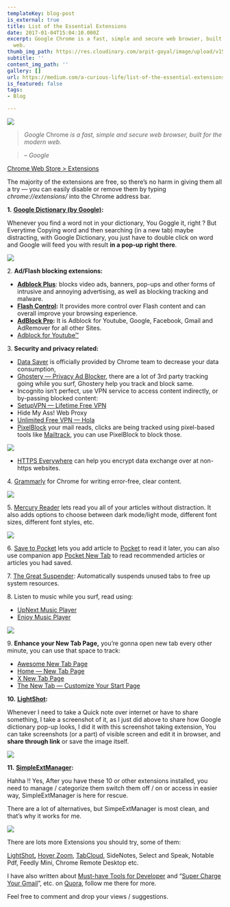 ```yaml
---
templateKey: blog-post
is_external: true
title: List of the Essential Extensions
date: 2017-01-04T15:04:10.000Z
excerpt: Google Chrome is a fast, simple and secure web browser, built for the modern
  web.
thumb_img_path: https://res.cloudinary.com/arpit-goyal/image/upload/v1558449605/images/featured-images/essential-chrome-extensions.jpg
subtitle: ''
content_img_path: ''
gallery: []
url: https://medium.com/a-curious-life/list-of-the-essential-extensions-8e4a48c3b561
is_featured: false
tags:
- Blog

---
```

![](https://res.cloudinary.com/arpit-goyal/image/upload/v1558449605/images/featured-images/essential-chrome-extensions.jpg)

<figcaption></figcaption>

> _Google_ Chrome _is a fast, simple and secure web browser, built for the modern web._

> _– Google_

[Chrome Web Store > Extensions](https://chrome.google.com/webstore/category/extensions)

The majority of the extensions are free, so there’s no harm in giving them all a try — you can easily disable or remove them by typing _chrome://extensions/_ into the Chrome address bar.

**1.** [**Google Dictionary (by Google)**](https://chrome.google.com/webstore/detail/google-dictionary-by-goog/mgijmajocgfcbeboacabfgobmjgjcoja/related?hl=en)**:**

Whenever you find a word not in your dictionary, You Goggle it, right ? But Everytime Copying word and then searching (in a new tab) maybe distracting, with Google Dictionary, you just have to double click on word and Google will feed you with result **in a pop-up right there**.

![](https://res.cloudinary.com/arpit-goyal/image/upload/v1558072062/images/List-of-the-Essential-Extensions/0*B6CZBA7DDBpH7Ibh..jpg)

2\. **Ad/Flash blocking extensions:**

* [**Adblock Plus**](https://chrome.google.com/webstore/detail/adblock-plus/cfhdojbkjhnklbpkdaibdccddilifddb): blocks video ads, banners, pop-ups and other forms of intrusive and annoying advertising, as well as blocking tracking and malware.
* [**Flash Control**](https://chrome.google.com/webstore/detail/flashcontrol/mfidmkgnfgnkihnjeklbekckimkipmoe?hl=en)**:** It provides more control over Flash content and can overall improve your browsing experience.
* [**AdBlock Pro**](https://chrome.google.com/webstore/detail/adblock-pro/ocifcklkibdehekfnmflempfgjhbedch)**:** It is Adblock for Youtube, Google, Facebook, Gmail and AdRemover for all other Sites.
* [Adblock for Youtube™](https://chrome.google.com/webstore/detail/adblock-for-youtube/cmedhionkhpnakcndndgjdbohmhepckk)

3\. **Security and privacy related:**

* [Data Saver](https://chrome.google.com/webstore/detail/data-saver/pfmgfdlgomnbgkofeojodiodmgpgmkac) is officially provided by Chrome team to decrease your data consumption,
* [Ghostery — Privacy Ad Blocker](https://chrome.google.com/webstore/detail/ghostery-%E2%80%93-privacy-ad-blo/mlomiejdfkolichcflejclcbmpeaniij), there are a lot of 3rd party tracking going while you surf, Ghostery help you track and block same.
* Incognito isn’t perfect, use VPN service to access content indirectly, or by-passing blocked content:
* [SetupVPN — Lifetime Free VPN](https://chrome.google.com/webstore/detail/setupvpn-lifetime-free-vp/oofgbpoabipfcfjapgnbbjjaenockbdp)
* Hide My Ass! Web Proxy
* [Unlimited Free VPN — Hola](https://chrome.google.com/webstore/detail/unlimited-free-vpn-hola/gkojfkhlekighikafcpjkiklfbnlmeio)
* [PixelBlock](https://chrome.google.com/webstore/detail/pixelblock/jmpmfcjnflbcoidlgapblgpgbilinlem) your mail reads, clicks are being tracked using pixel-based tools like [Mailtrack](https://chrome.google.com/webstore/detail/email-tracking-for-gmail/ndnaehgpjlnokgebbaldlmgkapkpjkkb), you can use PixelBlock to block those.

![](https://res.cloudinary.com/arpit-goyal/image/upload/v1558072062/images/List-of-the-Essential-Extensions/0*3NYPhcY6ipMwmm-u..jpg)

* [HTTPS Everywhere](https://chrome.google.com/webstore/detail/https-everywhere/gcbommkclmclpchllfjekcdonpmejbdp) can help you encrypt data exchange over at non-https websites.

4\. [Grammarly](https://chrome.google.com/webstore/detail/grammarly-for-chrome/kbfnbcaeplbcioakkpcpgfkobkghlhen?hl=en) for Chrome for writing error-free, clear content.

![](https://res.cloudinary.com/arpit-goyal/image/upload/v1558072062/images/List-of-the-Essential-Extensions/0*IHJUjQdZq0QaQ5uk..jpg)

5\. [Mercury Reader](https://chrome.google.com/webstore/detail/mercury-reader/oknpjjbmpnndlpmnhmekjpocelpnlfdi) lets read you all of your articles without distraction. It also adds options to choose between dark mode/light mode, different font sizes, different font styles, etc.

![](https://res.cloudinary.com/arpit-goyal/image/upload/v1558072062/images/List-of-the-Essential-Extensions/0*XeeSmjN9VTqUCqQ8..jpg)

6\. [Save to Pocket](https://chrome.google.com/webstore/detail/save-to-pocket/niloccemoadcdkdjlinkgdfekeahmflj?hl=en) lets you add article to [Pocket](https://getpocket.com/a/queue/) to read it later, you can also use companion app [Pocket New Tab](https://chrome.google.com/webstore/detail/pocket-new-tab/mlnnopicjonfamklpcdfnbcomdlopmof) to read recommended articles or articles you had saved.

7\. [The Great Suspender](https://chrome.google.com/webstore/detail/the-great-suspender/klbibkeccnjlkjkiokjodocebajanakg?hl=en): Automatically suspends unused tabs to free up system resources.

8\. Listen to music while you surf, read using:

* [UpNext Music Player](https://github.com/ptgamr/upnext)
* [Enjoy Music Player](https://chrome.google.com/webstore/detail/enjoy-music-player/hncfgilfeieogcpghjnnhddghgdjbekl)

![](https://res.cloudinary.com/arpit-goyal/image/upload/v1558072062/images/List-of-the-Essential-Extensions/0*OqbhJEVrxX-0-ufb..jpg)

9\. **Enhance your New Tab Page,** you’re gonna open new tab every other minute, you can use that space to track:

* [Awesome New Tab Page](https://chrome.google.com/webstore/detail/awesome-new-tab-page/mgmiemnjjchgkmgbeljfocdjjnpjnmcg?hl=en)
* [Home — New Tab Page](https://chrome.google.com/webstore/detail/home-new-tab-page/ehhkfhegcenpfoanmgfpfhnmdmflkbgk?hl=en)
* [X New Tab Page](https://chrome.google.com/webstore/detail/x-new-tab-page/cbmbfafhdccfgdgnbkgogehiklmemkoh?hl=en)
* [The New Tab — Customize Your Start Page](https://chrome.google.com/webstore/detail/the-new-tab-customize-you/ddjdamcnphfdljlojajeoiogkanilahc)

**10.** [**LightShot**](https://chrome.google.com/webstore/detail/lightshot-screenshot-tool/mbniclmhobmnbdlbpiphghaielnnpgdp?hl=en)**:**

Whenever I need to take a Quick note over internet or have to share something, I take a screenshot of it, as I just did above to share how Google dictionary pop-up looks, I did it with this screenshot taking extension, You can take screenshots (or a part) of visible screen and edit it in browser, and **share through link** or save the image itself.

![](https://res.cloudinary.com/arpit-goyal/image/upload/v1558072062/images/List-of-the-Essential-Extensions/0*PZ740ndOzs_QvkDv..jpg)

**11.** [**SimpleExtManager**](https://chrome.google.com/webstore/detail/simpleextmanager/kniehgiejgnnpgojkdhhjbgbllnfkfdk?hl=en)**:**

Hahha !! Yes, After you have these 10 or other extensions installed, you need to manage / categorize them switch them off / on or access in easier way, SimpleExtManager is here for rescue.

There are a lot of alternatives, but SimpeExtManager is most clean, and that’s why it works for me.

![](https://cdn-images-1.medium.com/max/800/0*wFgXunBBzvDdCWiA.)

There are lots more Extensions you should try, some of them:

[LightShot](https://chrome.google.com/webstore/detail/lightshot-screenshot-tool/mbniclmhobmnbdlbpiphghaielnnpgdp?hl=en)**,** [Hover Zoom](https://chrome.google.com/webstore/detail/hover-zoom/nonjdcjchghhkdoolnlbekcfllmednbl?hl=en), [TabCloud](https://chrome.google.com/webstore/detail/tabcloud/npecfdijgoblfcgagoijgmgejmcpnhof?hl=en), SideNotes, Select and Speak, Notable Pdf, Feedly Mini, Chrome Remote Desktop etc.

I have also written about [Must-have Tools for Developer](https://medium.com/a-curious-life/extensions-for-front-end-ui-developers-bfcdaf6a240) and “[Super Charge Your Gmail](http://qr.ae/TUTU5h)”, etc. on [Quora](https://www.quora.com/profile/Arpit-Goyal-14), follow me there for more.

Feel free to comment and drop your views / suggestions.